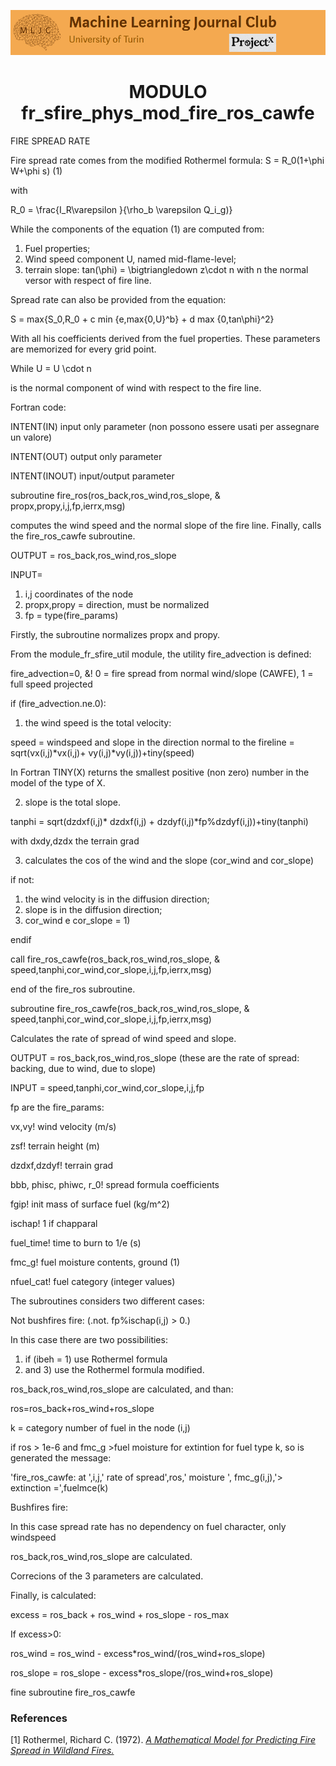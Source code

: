 ![Logo](/Support_Materials/Assets/Logo_MLJC.png)
<h1 align="center">
  MODULO fr_sfire_phys_mod_fire_ros_cawfe
</h1>


FIRE SPREAD RATE

Fire spread rate comes from the modified Rothermel formula:
S = R_0(1+\phi W+\phi s)  (1)

with

R_0 = \frac{I_R\varepsilon }{\rho_b \varepsilon Q_i_g)}

While the components of the equation (1) are computed from:
1) Fuel properties;
2) Wind speed component U, named mid-flame-level;
3) terrain slope: 
tan(\phi) = \bigtriangledown z\cdot n 
with n the normal versor with respect of fire line.

Spread rate can also be provided from the equation:

S = max{S_0,R_0 + c min {e,max{0,U}^b} + d max {0,tan\phi}^2}

With all his coefficients derived from the fuel properties. These parameters are memorized for every grid point.

While 
U = U \cdot n

is the normal component of wind with respect to the fire line.

Fortran code:

INTENT(IN) input only parameter (non possono essere usati per assegnare un valore)

INTENT(OUT) output only parameter

INTENT(INOUT) input/output parameter

subroutine fire_ros(ros_back,ros_wind,ros_slope, & propx,propy,i,j,fp,ierrx,msg)

computes the wind speed and the normal slope of the fire line. Finally, calls the fire_ros_cawfe subroutine.

OUTPUT = ros_back,ros_wind,ros_slope

INPUT=

1) i,j coordinates of the node
2) propx,propy = direction, must be normalized
3) fp = type(fire_params)

Firstly, the subroutine normalizes propx and propy.

From the module_fr_sfire_util module, the utility fire_advection is defined:

fire_advection=0, &! 0 = fire spread from normal wind/slope (CAWFE), 1 = full speed projected

if (fire_advection.ne.0):

1) the wind speed is the total velocity:

speed = windspeed and slope in the direction normal to the fireline
= sqrt(vx(i,j)*vx(i,j)+ vy(i,j)*vy(i,j))+tiny(speed)

In Fortran TINY(X) returns the smallest positive (non zero) number in the model of the type of X.

2) slope is the total slope.

tanphi = sqrt(dzdxf(i,j)* dzdxf(i,j) + dzdyf(i,j)*fp%dzdyf(i,j))+tiny(tanphi)

with dxdy,dzdx the terrain grad

3) calculates the cos of the wind and the slope (cor_wind and cor_slope)

if not:

1) the wind velocity is in the diffusion direction;
2) slope is in the diffusion direction;
3) cor_wind e cor_slope = 1)

endif

call fire_ros_cawfe(ros_back,ros_wind,ros_slope, & speed,tanphi,cor_wind,cor_slope,i,j,fp,ierrx,msg)

end of the fire_ros subroutine.


subroutine fire_ros_cawfe(ros_back,ros_wind,ros_slope, & speed,tanphi,cor_wind,cor_slope,i,j,fp,ierrx,msg)

Calculates the rate of spread of wind speed and slope.

OUTPUT = ros_back,ros_wind,ros_slope (these are the rate of spread: backing, due to wind, due to slope)

INPUT = speed,tanphi,cor_wind,cor_slope,i,j,fp

fp are the fire_params:

vx,vy! wind velocity (m/s)

zsf! terrain height (m)

dzdxf,dzdyf! terrain grad


bbb, phisc, phiwc, r_0! spread formula coefficients

fgip! init mass of surface fuel (kg/m^2)

ischap! 1 if chapparal

fuel_time! time to burn to 1/e (s)

fmc_g! fuel moisture contents, ground (1)

nfuel_cat! fuel category (integer values)

The subroutines considers two different cases:

Not bushfires fire: (.not. fp%ischap(i,j) > 0.)

In this case there are two possibilities:

1) if (ibeh = 1) use Rothermel formula
2) and 3) use the Rothermel formula modified.

ros_back,ros_wind,ros_slope are calculated, and than:

ros=ros_back+ros_wind+ros_slope

k = category number of fuel in the node (i,j)

if ros > 1e-6 and fmc_g >fuel moisture for extintion for fuel type k, so is generated the message:

'fire_ros_cawfe: at ',i,j,' rate of spread',ros,' moisture ', fmc_g(i,j),'> extinction =',fuelmce(k)

Bushfires fire:

In this case spread rate has no dependency on fuel character, only windspeed

ros_back,ros_wind,ros_slope are calculated.

Correcions of the 3 parameters are calculated.

Finally, is calculated:

excess = ros_back + ros_wind + ros_slope - ros_max

If excess>0:

ros_wind = ros_wind - excess*ros_wind/(ros_wind+ros_slope)

ros_slope = ros_slope - excess*ros_slope/(ros_wind+ros_slope)

fine subroutine fire_ros_cawfe

###  References
<a id="1">[1]</a>
Rothermel, Richard C. (1972).
[_A Mathematical Model for Predicting Fire
Spread in Wildland Fires._](http://www.treesearch.fs.fed.us/pubs/32533)


